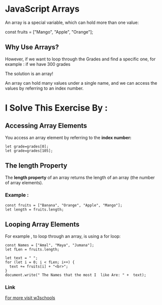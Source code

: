 # JavaScript Arrays 
An array is a special variable, which can hold more than one value:

const fruits = ["Mango", "Apple", "Orange"];

## Why Use Arrays?
However,  if we want to loop through the Grades and find a specific one,
for example : if we have 300 grades

The solution is an array!

An array can hold many values under a single name, and we can access the values by referring to an index number.

# I Solve This Exercise By :
## Accessing Array Elements
You access an array element by referring to the  **index number:**

```
let grade=grades[0];
let grade=grades[105];
```

## The length Property

The **length property** of an array returns the length of an array (the number of array elements).
 ### Example :
 ```
const fruits = ["Banana", "Orange", "Apple", "Mango"];
let length = fruits.length;
```

## Looping Array Elements
For example , to loop through an array, is using a for loop:

```
const Names = ["Amal", "Maya", "Jumana"];
let fLen = fruits.length;

let text = " ";
for (let i = 0; i < fLen; i++) {
  text += fruits[i] + "<br>";
}
document.write(" The Names that the most I  like Are: " +  text);
```


### Link

[For more visit w3schools](https://www.w3schools.com/js/js_arrays.asp)









